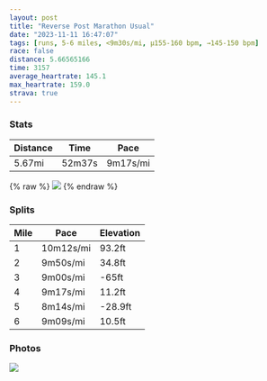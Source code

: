 ```yaml
---
layout: post
title: "Reverse Post Marathon Usual"
date: "2023-11-11 16:47:07"
tags: [runs, 5-6 miles, <9m30s/mi, μ155-160 bpm, →145-150 bpm]
race: false
distance: 5.66565166
time: 3157
average_heartrate: 145.1
max_heartrate: 159.0
strava: true
---
```


### Stats

| Distance | Time | Pace |
|----------|------|------|
|5.67mi|52m37s|9m17s/mi|

{% raw %}
<img src='https://maps.googleapis.com/maps/api/staticmap?maptype=roadmap&path=enc:ix~wFh~hbMIf@Gh@KVKv@Sb@AHSVKb@g@t@K`@a@`CJ^STMVANQp@g@j@]h@i@F@\WjAGf@a@jAk@xC]~@`@b@FXBp@Rj@Ej@Ol@?LHRYbAa@`ASVEb@MX}AfFKl@Db@En@Qh@g@hA@^[hAXTDTCPMXgA|Ak@|ASz@Mv@G|@K`@AbAE\Mj@OPGV@\Nd@N^\^b@X`@JxAE^u@`@oC\m@j@g@`@Mf@?\Fn@KzAo@`@A`@Hr@t@b@X|@dBv@tEJRp@t@lBh@TZj@|ANv@Hv@Tz@Xv@p@hA\b@d@^jB|@zCbAbAv@h@j@f@|@l@fBP\TT|@b@f@DtB[r@Ph@n@f@x@HXZjBHRHh@Nh@\h@F`@~@zAh@d@t@`@`BfArALf@@b@I|@WbAa@L@dAYbADx@XzBzAr@dAd@h@T^Xh@Np@PZr@t@p@Z^D`DUn@Ff@L`@ZnA`Br@`BbAbBz@fAXRV\l@`@d@d@pBlDv@hBp@dAb@b@n@\x@HpD[Z?lAKv@@jAb@^Tb@v@T|AFv@Ph@pB|AfAj@`@JX\P?pE|AtAbAZ^lApBH^JRzBnCVd@x@x@t@zA~Ad@\Fx@G\xALdAf@b@P\XVTCTMDIVPr@jABd@J^Cl@FT?ZCHBb@HUX?j@Ff@Pf@HEHFNDV`@N?Ln@h@rARLTx@d@fA@fAz@jANHEXx@`AhApB~@N@v@`@Dj@VZFCTJXBhAf@ZTPl@DVz@t@^v@n@F`BfAj@X|@Tn@\ZBNXDX^Zb@J?PQLOTFXFHd@b@tAf@VD\P`@HTNJAx@h@V^\X@VBFHEd@f@Ph@@`@TA`AN|@p@b@Ln@IzAN^J~@r@RHRVE?GEBMbAj@bBzAb@Zd@P`@Z`@GzCvBl@?\DRb@Z\f@Z|@LPZ@^{@`Cy@dBs@|Cs@nCG`@NCCEOETMHJ?FI`@UZAg@CHFL?FMhBSr@a@t@Oh@?LHZFx@GJGb@y@`@SRGPi@r@kAv@Gt@M^Yd@kAf@En@GHMBQ\Cd@NH&key=AIzaSyC1MId7bFpkLXNAaYhBSTb8jLyiSqzbDtM&size=800x800&markers=color:yellow|label:S|40.79509,-73.94293&markers=color:green|label:F|40.754740000000034,-74.00115000000008'>
{% endraw %}

### Splits

| Mile | Pace | Elevation |
|------|------|-----------|
|1|10m12s/mi|93.2ft|
|2|9m50s/mi|34.8ft|
|3|9m00s/mi|-65ft|
|4|9m17s/mi|11.2ft|
|5|8m14s/mi|-28.9ft|
|6|9m09s/mi|10.5ft|

### Photos
<img src='https://dgtzuqphqg23d.cloudfront.net/uZ_k3s4I-SYP9sxCOulCkg1ZSeLrpZIrB6LUcvh72iE-576x768.jpg'>
